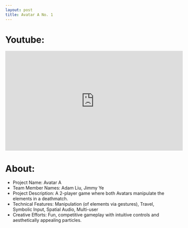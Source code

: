 ```yaml
---
layout: post
title: Avatar A No. 1
---
```


# Youtube:
<iframe width="560" height="315" src="https://www.youtube-nocookie.com/embed/3W-FNTlBwhY" frameborder="0" allow="autoplay; encrypted-media" allowfullscreen></iframe>

# About:

- Project Name: Avatar A
- Team Member Names: Adam Liu, Jimmy Ye
- Project Description: A 2-player game where both Avatars manipulate the elements in a deathmatch.
- Technical Features: Manipulation (of elements via gestures), Travel, Symbolic Input, Spatial Audio, Multi-user
- Creative Efforts: Fun, competitive gameplay with intuitive controls and aesthetically appealing particles.
